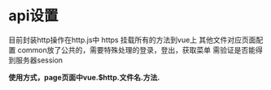 # api设置

目前封装http操作在http.js中
https 挂载所有的方法到vue上
其他文件对应页面配置
common放了公共的，需要特殊处理的登录，登出，获取菜单 需验证是否能得到服务器session

**使用方式，page页面中vue.$http.文件名.方法.**